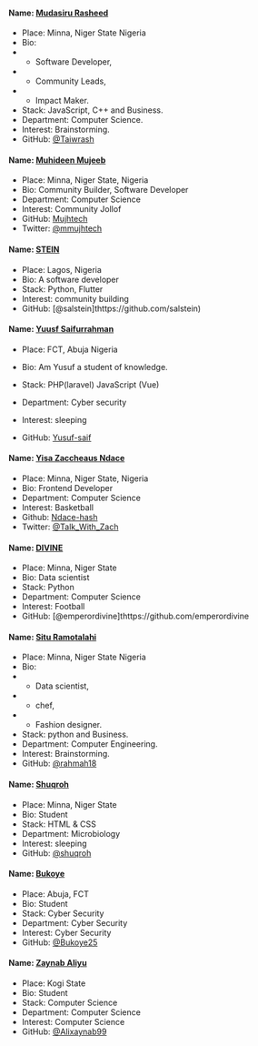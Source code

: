 #### Name: [Mudasiru Rasheed](https://github.com/Taiwrash)
- Place: Minna, Niger State Nigeria
- Bio: 
-    * Software Developer,
-    * Community Leads,
-    * Impact Maker.
- Stack: JavaScript, C++ and Business.
- Department: Computer Science.
- Interest: Brainstorming.
- GitHub: [@Taiwrash](https://github.com/Taiwrash)

#### Name: [Muhideen Mujeeb](https://github.com/Mujhtech)
- Place: Minna, Niger State, Nigeria
- Bio: Community Builder, Software Developer
- Department: Computer Science
- Interest: Community Jollof
- GitHub: [Mujhtech](https://github.com/Mujhtech)
- Twitter: [@mmujhtech](https://twitter.com/mmujhtech)


#### Name: [STEIN](https://github.com/salstein)
- Place: Lagos, Nigeria
- Bio: A software developer
- Stack: Python, Flutter
- Interest: community building
- GitHub: [@salstein]thttps://github.com/salstein)


#### Name: [Yuusf Saifurrahman](https://github.com/yusuf-saif)

- Place: FCT, Abuja Nigeria

- Bio: Am Yusuf a student of knowledge.

- Stack: PHP(laravel) JavaScript (Vue)

- Department: Cyber security

- Interest: sleeping

- GitHub: [Yusuf-saif](https://github.com/yusuf-saif)

#### Name: [Yisa Zaccheaus Ndace](https://github.com/Ndace-hash)
- Place: Minna, Niger State, Nigeria
- Bio: Frontend Developer
- Department: Computer Science
- Interest: Basketball
- Github: [Ndace-hash](https://github.com/Ndace-hash)
- Twitter: [@Talk_With_Zach](https://twitter.com/Talk_With_Zach)

#### Name: [DIVINE](https://github.com/emperordivine)
- Place: Minna, Niger State
- Bio: Data scientist
- Stack: Python
- Department: Computer Science
- Interest: Football
- GitHub: [@emperordivine]thttps://github.com/emperordivine


#### Name: [Situ Ramotalahi](https://github.com/rahmah18)
- Place: Minna, Niger State Nigeria
- Bio: 
-    * Data scientist,
-    * chef,
-    * Fashion designer.
- Stack: python and Business.
- Department: Computer Engineering.
- Interest: Brainstorming.
- GitHub: [@rahmah18](https://github.com/rahmah18)


#### Name: [Shuqroh](https://github.com/shuqroh)

- Place: Minna, Niger State
- Bio: Student
- Stack: HTML & CSS
- Department: Microbiology
- Interest: sleeping
- GitHub: [@shuqroh](https://github.com/shuqroh)


#### Name: [Bukoye](https://github.com/Bukoye25)

- Place: Abuja, FCT
- Bio: Student
- Stack: Cyber Security
- Department: Cyber Security
- Interest: Cyber Security
- GitHub: [@Bukoye25](https://github.com/Bukoye25)

#### Name: [Zaynab Aliyu](https://github.com/Alixaynab99)

- Place: Kogi State
- Bio: Student
- Stack: Computer Science
- Department: Computer Science
- Interest: Computer Science
- GitHub: [@Alixaynab99](https://github.com/Alixaynab99)
